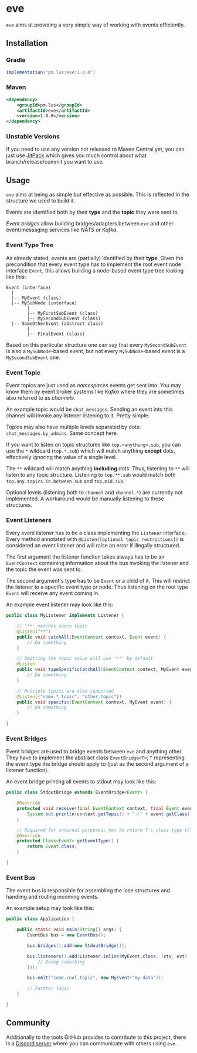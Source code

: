 # eve

`eve` aims at providing a very simple way of working with events efficiently.

## Installation

### Gradle

```groovy
implementation("pm.lus:eve:1.0.0")
```

### Maven

```xml
<dependency>
    <groupId>pm.lus</groupId>
    <artifactId>eve</artifactId>
    <version>1.0.0</version>
</dependency>
```

### Unstable Versions

If you need to use any version not released to Maven Central yet, you can just use [JitPack](https://jitpack.io/#lus/eve) which gives you much control about what branch/release/commit you want to use.

## Usage

`eve` aims at being as simple but effective as possible. This is reflected in the structure we used to build it.

Events are identified both by their **type** and the **topic** they were sent to.

*Event bridges* allow building bridges/adapters between `eve` and other event/messaging services like *NATS* or *Kafka*.

### Event Type Tree

As already stated, events are (partially) identified by their **type**.
Given the precondition that every event type has to implement the root event node interface `Event`, this allows building a node-based event type tree looking like this:

```
Event (interface)
  |
  |-- MyEvent (class)
  |-- MySubNode (interface)
        |
        |-- MyFirstSubEvent (class)
        |-- MySecondSubEvent (class)
  |-- SomeOtherEvent (abstract class)
        |
        |-- FinalEvent (class)
```

Based on this particular structure one can say that every `MySecondSubEvent` is also a `MySubNode`-based event, but not every `MySubNode`-based event is a `MySecondSubEvent` one.

### Event Topic

Event topics are just used as *namespaces* events get sent into.
You may know them by event broker systems like *Kafka* where they are sometimes also referred to as *channels*.

An example topic would be `chat_messages`. Sending an event into this channel will invoke any listener listening to it.
Pretty simple.

Topics may also have multiple levels separated by dots: `chat_messages.by_admins`. Same concept here.

If you want to listen on topic structures like `top.<anything>.sub`, you can use the `*` wildcard (`top.*.sub`) which will match anything **except** dots, effectively ignoring the value of a single level.

The `**` wildcard will match anything **including** dots.
Thus, listening to `**` will listen to any topic structure.
Listening to `top.**.sub` would match both `top.any.topics.in.between.sub` and `top.mid.sub`.

Optional levels (listening both to `channel` and `channel.*`) are currently not implemented. A workaround would be manually listening to these structures.

### Event Listeners

Every event listener has to be a class implementing the `Listener` interface.
Every method annotated with `@Listen([optional topic restrictions])` is considered an event listener and will raise an error if illegally structured.

The first argument the listener function takes always has to be an `EventContext` containing information about the bus invoking the listener and the topic the event was sent to.

The second argument's type has to be `Event` or a child of it. This will restrict the listener to a specific event type or node.
Thus listening on the root type `Event` will receive any event coming in.

An example event listener may look like this:

```java
public class MyListener implements Listener {

    // '**' matches every topic
    @Listen("**")
    public void catchAll(EventContext context, Event event) {
        // Do something
    }

    // Omitting the topic value will use '**' by default
    @Listen
    public void typeSpecificCatchAll(EventContext context, MyEvent event) {
        // Do something
    }

    // Multiple topics are also supported
    @Listen({"some.*.topic", "other.topic"})
    public void specific(EventContext context, MyEvent event) {
        // Do something
    }

}
```

### Event Bridges

Event bridges are used to bridge events between `eve` and anything other.
They have to implement the abstract class `EventBridge<T>`; `T` representing the event type the bridge should apply to (just as the second argument of a listener function).

An event bridge printing all events to stdout may look like this:

```java
public class StdoutBridge extends EventBridge<Event> {

    @Override
    protected void receive(final EventContext context, final Event event) {
        System.out.println(context.getTopic() + "::" + event.getClass().getName());
    }

    // Required for internal purposes; has to return T's class type (Class<T>)
    @Override
    protected Class<Event> getEventType() {
        return Event.class;
    }

}
```

### Event Bus

The event bus is responsible for assembling the lose structures and handling and routing incoming events.

An example setup may look like this:

```java
public class Application {

    public static void main(String[] args) {
        EventBus bus = new EventBus();

        bus.bridges().add(new StdoutBridge());

        bus.listeners().add(Listener.inline(MyEvent.class, (ctx, evt) -> {
            // Doing something
        }));

        bus.emit("some.cool.topic", new MyEvent("my data"));

        // Further logic
    }

}
```

## Community

Additionally to the tools GitHub provides to contribute to this project, there is a [Discord server](https://go.lus.pm/discord) where you can communicate with others using `eve`.
